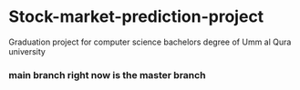 # Stock-market-prediction-project
Graduation project for computer science bachelors degree of Umm al Qura university


### main branch right now is the master branch
